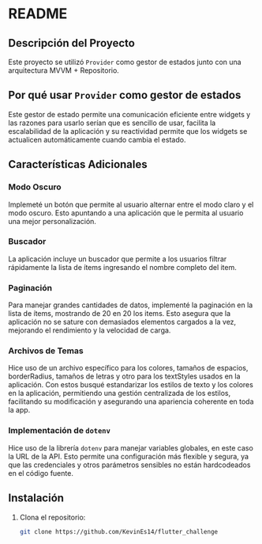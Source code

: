 # README

## Descripción del Proyecto

Este proyecto se utilizó `Provider` como gestor de estados junto con una arquitectura MVVM + Repositorio. 

## Por qué usar `Provider` como gestor de estados

Este gestor de estado permite una comunicación eficiente entre widgets y las razones para usarlo serían que es sencillo de usar, facilita la escalabilidad de la aplicación y su reactividad  permite que los widgets se actualicen automáticamente cuando cambia el estado.


## Características Adicionales

### Modo Oscuro

Implemeté un botón que permite al usuario alternar entre el modo claro y el modo oscuro. Esto apuntando a una aplicación que le permita al usuario una mejor personalización.

### Buscador

La aplicación incluye un buscador que permite a los usuarios filtrar rápidamente la lista de ítems ingresando el nombre completo del item.

### Paginación

Para manejar grandes cantidades de datos, implementé la paginación en la lista de ítems, mostrando de 20 en 20 los items. Esto asegura que la aplicación no se sature con demasiados elementos cargados a la vez, mejorando el rendimiento y la velocidad de carga.

### Archivos de Temas

Hice uso de un archivo específico para los colores, tamaños de espacios, borderRadius, tamaños de letras y otro para los textStyles usados en la aplicación. Con estos busqué estandarizar los estilos de texto y los colores en la aplicación, permitiendo una gestión centralizada de los estilos, facilitando su modificación y asegurando una apariencia coherente en toda la app.

### Implementación de `dotenv`

Hice uso de la librería `dotenv` para manejar variables globales, en este caso la URL de la API. Esto permite una configuración más flexible y segura, ya que las credenciales y otros parámetros sensibles no están hardcodeados en el código fuente.

## Instalación

1. Clona el repositorio:
   ```bash
   git clone https://github.com/KevinEs14/flutter_challenge
